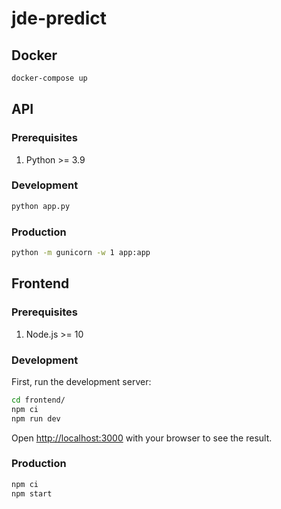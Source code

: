 # jde-predict

## Docker

```bash
docker-compose up
```

## API

### Prerequisites

1. Python >= 3.9

### Development

```bash
python app.py
```

### Production

```bash
python -m gunicorn -w 1 app:app
```


## Frontend

### Prerequisites

1. Node.js >= 10

### Development

First, run the development server:

```bash
cd frontend/
npm ci
npm run dev
```

Open [http://localhost:3000](http://localhost:3000) with your browser to see the result.

### Production

```bash
npm ci
npm start
```
